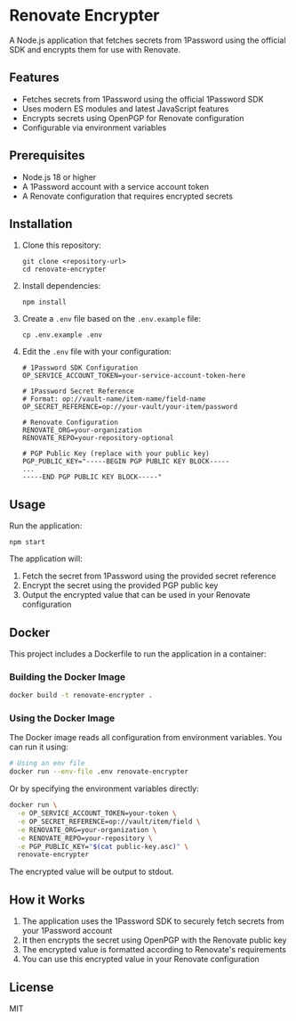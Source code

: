 # Renovate Encrypter

A Node.js application that fetches secrets from 1Password using the official SDK and encrypts them for use with Renovate.

## Features

- Fetches secrets from 1Password using the official 1Password SDK
- Uses modern ES modules and latest JavaScript features
- Encrypts secrets using OpenPGP for Renovate configuration
- Configurable via environment variables

## Prerequisites

- Node.js 18 or higher
- A 1Password account with a service account token
- A Renovate configuration that requires encrypted secrets

## Installation

1. Clone this repository:
   ```
   git clone <repository-url>
   cd renovate-encrypter
   ```

2. Install dependencies:
   ```
   npm install
   ```

3. Create a `.env` file based on the `.env.example` file:
   ```
   cp .env.example .env
   ```

4. Edit the `.env` file with your configuration:
   ```
   # 1Password SDK Configuration
   OP_SERVICE_ACCOUNT_TOKEN=your-service-account-token-here

   # 1Password Secret Reference
   # Format: op://vault-name/item-name/field-name
   OP_SECRET_REFERENCE=op://your-vault/your-item/password

   # Renovate Configuration
   RENOVATE_ORG=your-organization
   RENOVATE_REPO=your-repository-optional

   # PGP Public Key (replace with your public key)
   PGP_PUBLIC_KEY="-----BEGIN PGP PUBLIC KEY BLOCK-----
   ...
   -----END PGP PUBLIC KEY BLOCK-----"
   ```

## Usage

Run the application:

```
npm start
```

The application will:
1. Fetch the secret from 1Password using the provided secret reference
2. Encrypt the secret using the provided PGP public key
3. Output the encrypted value that can be used in your Renovate configuration

## Docker

This project includes a Dockerfile to run the application in a container:

### Building the Docker Image

```bash
docker build -t renovate-encrypter .
```

### Using the Docker Image

The Docker image reads all configuration from environment variables. You can run it using:

```bash
# Using an env file
docker run --env-file .env renovate-encrypter
```

Or by specifying the environment variables directly:

```bash
docker run \
  -e OP_SERVICE_ACCOUNT_TOKEN=your-token \
  -e OP_SECRET_REFERENCE=op://vault/item/field \
  -e RENOVATE_ORG=your-organization \
  -e RENOVATE_REPO=your-repository \
  -e PGP_PUBLIC_KEY="$(cat public-key.asc)" \
  renovate-encrypter
```

The encrypted value will be output to stdout.

## How it Works

1. The application uses the 1Password SDK to securely fetch secrets from your 1Password account
2. It then encrypts the secret using OpenPGP with the Renovate public key
3. The encrypted value is formatted according to Renovate's requirements
4. You can use this encrypted value in your Renovate configuration

## License

MIT
